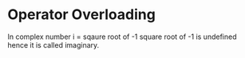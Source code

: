 # Operator Overloading


In complex number i = sqaure root of -1
square root of -1 is undefined hence it is called imaginary.